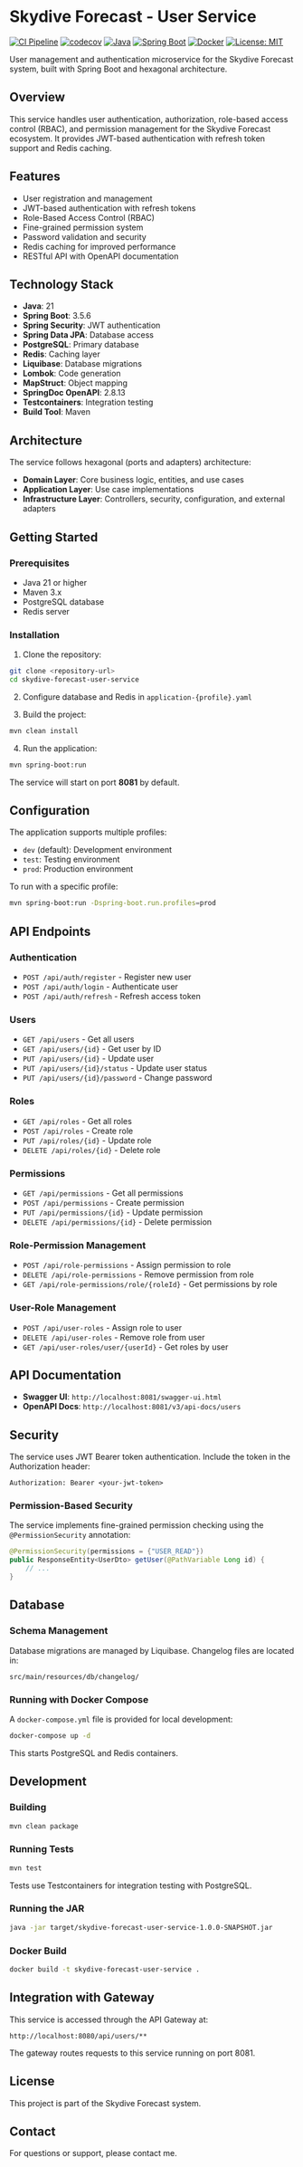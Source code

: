 # Skydive Forecast - User Service

[![CI Pipeline](https://github.com/MichalSarniewicz/skydive-forecast-user-service/actions/workflows/ci.yml/badge.svg)](https://github.com/MichalSarniewicz/skydive-forecast-user-service/actions/workflows/ci.yml)
[![codecov](https://codecov.io/gh/MichalSarniewicz/skydive-forecast-user-service/branch/master/graph/badge.svg)](https://codecov.io/gh/MichalSarniewicz/skydive-forecast-user-service)
[![Java](https://img.shields.io/badge/Java-21-green?logo=openjdk)](https://openjdk.org/)
[![Spring Boot](https://img.shields.io/badge/Spring%20Boot-3.5.6-brightgreen?logo=springboot)](https://spring.io/projects/spring-boot)
[![Docker](https://img.shields.io/badge/Docker-Ready-blue?logo=docker)](https://www.docker.com/)
[![License: MIT](https://img.shields.io/badge/License-MIT-blue.svg)](https://opensource.org/licenses/MIT)


User management and authentication microservice for the Skydive Forecast system, built with Spring Boot and hexagonal architecture.

## Overview

This service handles user authentication, authorization, role-based access control (RBAC), and permission management for the Skydive Forecast ecosystem. It provides JWT-based authentication with refresh token support and Redis caching.

## Features

- User registration and management
- JWT-based authentication with refresh tokens
- Role-Based Access Control (RBAC)
- Fine-grained permission system
- Password validation and security
- Redis caching for improved performance
- RESTful API with OpenAPI documentation

## Technology Stack

- **Java**: 21
- **Spring Boot**: 3.5.6
- **Spring Security**: JWT authentication
- **Spring Data JPA**: Database access
- **PostgreSQL**: Primary database
- **Redis**: Caching layer
- **Liquibase**: Database migrations
- **Lombok**: Code generation
- **MapStruct**: Object mapping
- **SpringDoc OpenAPI**: 2.8.13
- **Testcontainers**: Integration testing
- **Build Tool**: Maven

## Architecture

The service follows hexagonal (ports and adapters) architecture:

- **Domain Layer**: Core business logic, entities, and use cases
- **Application Layer**: Use case implementations
- **Infrastructure Layer**: Controllers, security, configuration, and external adapters

## Getting Started

### Prerequisites

- Java 21 or higher
- Maven 3.x
- PostgreSQL database
- Redis server

### Installation

1. Clone the repository:
```bash
git clone <repository-url>
cd skydive-forecast-user-service
```

2. Configure database and Redis in `application-{profile}.yaml`

3. Build the project:
```bash
mvn clean install
```

4. Run the application:
```bash
mvn spring-boot:run
```

The service will start on port **8081** by default.

## Configuration

The application supports multiple profiles:

- `dev` (default): Development environment
- `test`: Testing environment
- `prod`: Production environment

To run with a specific profile:
```bash
mvn spring-boot:run -Dspring-boot.run.profiles=prod
```

## API Endpoints

### Authentication

- `POST /api/auth/register` - Register new user
- `POST /api/auth/login` - Authenticate user
- `POST /api/auth/refresh` - Refresh access token

### Users

- `GET /api/users` - Get all users
- `GET /api/users/{id}` - Get user by ID
- `PUT /api/users/{id}` - Update user
- `PUT /api/users/{id}/status` - Update user status
- `PUT /api/users/{id}/password` - Change password

### Roles

- `GET /api/roles` - Get all roles
- `POST /api/roles` - Create role
- `PUT /api/roles/{id}` - Update role
- `DELETE /api/roles/{id}` - Delete role

### Permissions

- `GET /api/permissions` - Get all permissions
- `POST /api/permissions` - Create permission
- `PUT /api/permissions/{id}` - Update permission
- `DELETE /api/permissions/{id}` - Delete permission

### Role-Permission Management

- `POST /api/role-permissions` - Assign permission to role
- `DELETE /api/role-permissions` - Remove permission from role
- `GET /api/role-permissions/role/{roleId}` - Get permissions by role

### User-Role Management

- `POST /api/user-roles` - Assign role to user
- `DELETE /api/user-roles` - Remove role from user
- `GET /api/user-roles/user/{userId}` - Get roles by user

## API Documentation

- **Swagger UI**: `http://localhost:8081/swagger-ui.html`
- **OpenAPI Docs**: `http://localhost:8081/v3/api-docs/users`

## Security

The service uses JWT Bearer token authentication. Include the token in the Authorization header:

```
Authorization: Bearer <your-jwt-token>
```

### Permission-Based Security

The service implements fine-grained permission checking using the `@PermissionSecurity` annotation:

```java
@PermissionSecurity(permissions = {"USER_READ"})
public ResponseEntity<UserDto> getUser(@PathVariable Long id) {
    // ...
}
```

## Database

### Schema Management

Database migrations are managed by Liquibase. Changelog files are located in:
```
src/main/resources/db/changelog/
```

### Running with Docker Compose

A `docker-compose.yml` file is provided for local development:

```bash
docker-compose up -d
```

This starts PostgreSQL and Redis containers.

## Development

### Building

```bash
mvn clean package
```

### Running Tests

```bash
mvn test
```

Tests use Testcontainers for integration testing with PostgreSQL.

### Running the JAR

```bash
java -jar target/skydive-forecast-user-service-1.0.0-SNAPSHOT.jar
```

### Docker Build

```bash
docker build -t skydive-forecast-user-service .
```

## Integration with Gateway

This service is accessed through the API Gateway at:
```
http://localhost:8080/api/users/**
```

The gateway routes requests to this service running on port 8081.

## License

This project is part of the Skydive Forecast system.

## Contact

For questions or support, please contact me.
